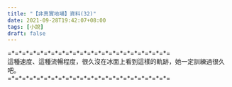```yaml
---
title: "【非真實地場】資料(32)"
date: 2021-09-28T19:42:07+08:00
tags: [小說]
draft: false
---
```


=\*=\*=\*=\*=\*=\*=\*=\*=\*=\*=\*=\*=\*=\*=\*=\*=\*=\*=\*=\*=\*=\*=  
這種速度、這種流暢程度，很久沒在冰面上看到這樣的軌跡，她一定訓練過很久吧。  
=\*=\*=\*=\*=\*=\*=\*=\*=\*=\*=\*=\*=\*=\*=\*=\*=\*=\*=\*=\*=\*=\*=  